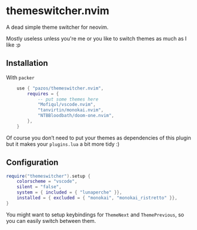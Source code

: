 # themeswitcher.nvim

A dead simple theme switcher for neovim.

Mostly useless unless you're me or you like to switch themes as much as I like :p

## Installation

With `packer`

```lua
    use { "pazos/themeswitcher.nvim",
        requires = {
            -- put some themes here
            "Mofiqul/vscode.nvim",
            "tanvirtin/monokai.nvim",
            "NTBBloodbath/doom-one.nvim",
        },
    }
```

Of course you don’t need to put your themes as dependencies of this plugin but it makes your `plugins.lua` a bit more tidy :)


## Configuration

```lua
require("themeswitcher").setup {
    colorscheme = "vscode",
    silent = "false",
    system = { included = { "lunaperche" }},
    installed = { excluded = { "monokai", "monokai_ristretto" }},
}
```

You might want to setup keybindings for `ThemeNext` and `ThemePrevious`, so you can easily switch between them.
